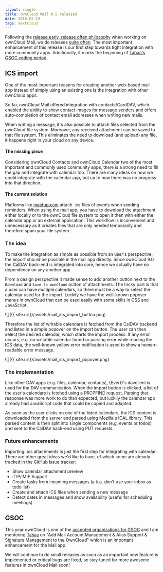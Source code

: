 ```yaml
---
layout: single
title: ownCloud Mail 0.5 released
date: 2016-05-29
tags: nextcloud
---
```


Following the [release early, release often philosophy](https://en.wikipedia.org/wiki/Release_early,_release_often) when working on ownCloud Mail, we do releases [quite often](https://github.com/owncloud/mail/releases). The most important enhancement of this release is our first step towards tight integration with more community apps. Additionally, it marks the beginning of [Tahaa's GSOC coding period](https://owncloud.org/blog/owncloud-and-google-summer-of-code/).

## ICS import

One of the most important reasons for creating another web-based mail app instead of simply using an existing one is the integration with other ownCloud apps.

So far, ownCloud Mail offered integration with contacts/CardDAV, which enabled the ability to show contact images for message senders and offers auto-completion of contact email addresses when writing new mails.

When writing a message, it's also possible to attach files selected from the ownCloud file system. Moreover, any received attachment can be saved to that file system. This eliminates the need to download (and upload) any file, it happens right in your cloud on any device.

#### The missing piece
Considering ownCloud Contacts and ownCloud Calendar two of the most important and commonly used community apps, there is a strong need to fill the gap and integrate with calendar too. There are many ideas on how we could integrate with the calendar app, but up to now there was no progress into that direction.

#### The current solution
Platforms like [meetup.com](https://meetup.com) attach .ics files of events when sending reminders. When using the mail app, you have to download the attachment either locally or to the ownCloud file system to open it then with either the calendar app or an external application. This workflow is inconvenient and unnecessary as it creates files that are only needed temporarily and therefore spam your file system.

### The idea
To make the integration as simple as possible from an user's perspective, the import should be possible in the mail app directly. Since ownCloud 9.0 the CalDAV back-end is integrated into core, hence we actually have no dependency on any another app.

From a design perspective it made sense to add another button next to the `Download` and `Save to ownCloud` button of attachments. The tricky part is that a user can have multiple calendars, so there must be a way to select the calendar used for the import. Luckily we have the well-known popover menus in ownCloud that can be used easily with some skills in CSS and JavaScript.

![]({{ site.url}}/assets/mail_ics_import_button.png)

Therefore the list of writable calendars is fetched from the CalDAV backend and listed in a simple popover on the import button. The user can then select the desired calendar, which starts the import process. If any error occurs, e.g. no writable calendar found or parsing error while reading the ICS data, the well-known yellow error notification is used to show a human-readable error message.

![]({{ site.url}}/assets/mail_ics_import_popover.png)

### The implementation
Like other DAV apps (e.g. files, calendar, contacts), {Evert}'s davclient is used for the DAV communication. When the import button is clicked, a list of the user's calendars is fetched using a PROPFIND request. Parsing that response was more work to do than expected, but luckily the calendar app already had JavaScript code that could be copied and adapted.

As soon as the user clicks on one of the listed calendars, the ICS content is downloaded from the server and parsed using Mozilla's ICAL library. This parsed content is then split into single components (e.g. events or todos) and sent to the CalDAV back-end using PUT requests.

### Future enhancements
Importing .ics attachments is just the first step for integrating with calendar. There are other great ideas we'd like to have, of which some are already tracked in the GitHub issue tracker:

* Show calendar attachment preview
* ITIP/iMIP Support
* Create tasks from incoming messages (a.k.a. don't use your inbox as todo list)
* Create and attach ICS files when sending a new message
* Detect dates in messages and show availability (useful for scheduling meetings)

## GSOC
This year ownCloud is one of the [accepted organizations for GSOC](https://summerofcode.withgoogle.com/organizations/5272257945403392/) and I am mentoring [Tahaa](https://github.com/tahaalibra) on "Add Mail Account Management & Alias Support & Signature Management to the OwnCloud" which is an important enhancement for the Mail app.

We will continue to do small releases as soon as an important new feature is implemented or critical bugs are fixed, so stay tuned for more awesome features in ownCloud Mail soon!
